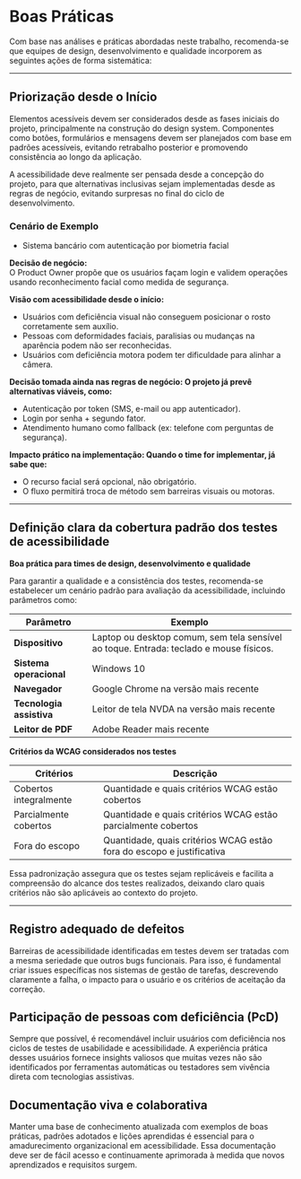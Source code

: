 # Boas Práticas

Com base nas análises e práticas abordadas neste trabalho, recomenda-se que equipes de design, desenvolvimento e qualidade incorporem as seguintes ações de forma sistemática:

---

## Priorização desde o Início

Elementos acessíveis devem ser considerados desde as fases iniciais do projeto, principalmente na construção do design system. Componentes como botões, formulários e mensagens devem ser planejados com base em padrões acessíveis, evitando retrabalho posterior e promovendo consistência ao longo da aplicação.

A acessibilidade deve realmente ser pensada desde a concepção do projeto, para que alternativas inclusivas sejam implementadas desde as regras de negócio, evitando surpresas no final do ciclo de desenvolvimento.

### Cenário de Exemplo 

- Sistema bancário com autenticação por biometria facial

**Decisão de negócio:**  
O Product Owner propõe que os usuários façam login e validem operações usando reconhecimento facial como medida de segurança.

**Visão com acessibilidade desde o início:**

- Usuários com deficiência visual não conseguem posicionar o rosto corretamente sem auxílio.
- Pessoas com deformidades faciais, paralisias ou mudanças na aparência podem não ser reconhecidas.
- Usuários com deficiência motora podem ter dificuldade para alinhar a câmera.

**Decisão tomada ainda nas regras de negócio: O projeto já prevê alternativas viáveis, como:**

- Autenticação por token (SMS, e-mail ou app autenticador).
- Login por senha + segundo fator.
- Atendimento humano como fallback (ex: telefone com perguntas de segurança).

**Impacto prático na implementação: Quando o time for implementar, já sabe que:**

- O recurso facial será opcional, não obrigatório.
- O fluxo permitirá troca de método sem barreiras visuais ou motoras.

---

## Definição clara da cobertura padrão dos testes de acessibilidade
  
**Boa prática para times de design, desenvolvimento e qualidade**

Para garantir a qualidade e a consistência dos testes, recomenda-se estabelecer um cenário padrão para avaliação da acessibilidade, incluindo parâmetros como:

| Parâmetro           | Exemplo                                              |
|--------------------|-----------------------------------------------------|
| **Dispositivo**      | Laptop ou desktop comum, sem tela sensível ao toque. Entrada: teclado e mouse físicos. |
| **Sistema operacional** | Windows 10                                         |
| **Navegador**         | Google Chrome na versão mais recente                 |
| **Tecnologia assistiva** | Leitor de tela NVDA na versão mais recente         |
| **Leitor de PDF**        | Adobe Reader mais recente |
**Critérios da WCAG considerados nos testes**

| Critérios              | Descrição                                           |
|---------------------|----------------------------------------------------|
| Cobertos integralmente | Quantidade e quais critérios WCAG estão cobertos   |
| Parcialmente cobertos | Quantidade e quais critérios WCAG estão parcialmente cobertos |
| Fora do escopo        | Quantidade, quais critérios WCAG estão fora do escopo e justificativa |

Essa padronização assegura que os testes sejam replicáveis e facilita a compreensão do alcance dos testes realizados, deixando claro quais critérios não são aplicáveis ao contexto do projeto.


---

## Registro adequado de defeitos 
Barreiras de acessibilidade identificadas em testes devem ser tratadas com a mesma seriedade que outros bugs funcionais. Para isso, é fundamental criar issues específicas nos sistemas de gestão de tarefas, descrevendo claramente a falha, o impacto para o usuário e os critérios de aceitação da correção.

## Participação de pessoas com deficiência (PcD) 
Sempre que possível, é recomendável incluir usuários com deficiência nos ciclos de testes de usabilidade e acessibilidade. A experiência prática desses usuários fornece insights valiosos que muitas vezes não são identificados por ferramentas automáticas ou testadores sem vivência direta com tecnologias assistivas.

## Documentação viva e colaborativa 
Manter uma base de conhecimento atualizada com exemplos de boas práticas, padrões adotados e lições aprendidas é essencial para o amadurecimento organizacional em acessibilidade. Essa documentação deve ser de fácil acesso e continuamente aprimorada à medida que novos aprendizados e requisitos surgem. 
